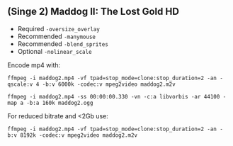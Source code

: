 ## (Singe 2) Maddog II: The Lost Gold HD

* Required `-oversize_overlay`
* Recommended `-manymouse`
* Recommended `-blend_sprites`
* Optional `-nolinear_scale`

Encode mp4 with:

    ffmpeg -i maddog2.mp4 -vf tpad=stop_mode=clone:stop_duration=2 -an -qscale:v 4 -b:v 6000k -codec:v mpeg2video maddog2.m2v

    ffmpeg -i maddog2.mp4 -ss 00:00:00.330 -vn -c:a libvorbis -ar 44100 -map a -b:a 160k maddog2.ogg


For reduced bitrate and <2Gb use:

    ffmpeg -i maddog2.mp4 -vf tpad=stop_mode=clone:stop_duration=2 -an -b:v 8192k -codec:v mpeg2video maddog2.m2v
